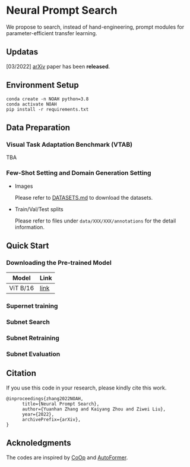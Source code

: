 # Neural Prompt Search

We propose to search, instead of hand-engineering, prompt modules for parameter-efficient transfer learning.

## Updatas
[03/2022] [arXiv](https://github.com/Davidzhangyuanhan/NOAH) paper has been **released**.

## Environment Setup
```
conda create -n NOAH python=3.8
conda activate NOAH
pip install -r requirements.txt
```

## Data Preparation

### Visual Task Adaptation Benchmark (VTAB)
TBA

### Few-Shot Setting and Domain Generation Setting

- Images

    Please refer to [DATASETS.md](https://github.com/KaiyangZhou/CoOp/blob/main/DATASETS.md) to download the datasets.

- Train/Val/Test splits

    Please refer to files under `data/XXX/XXX/annotations` for the detail information.


## Quick Start
### Downloading the Pre-trained Model
| Model | Link |
|-------|------|
|ViT B/16 | [link](https://storage.googleapis.com/vit_models/imagenet21k/ViT-B_16.npz)|

### Supernet training

### Subnet Search

### Subnet Retraining

### Subnet Evaluation

## Citation
If you use this code in your research, please kindly cite this work.
```
@inproceedings{zhang2022NOAH,
      title={Neural Prompt Search}, 
      author={Yuanhan Zhang and Kaiyang Zhou and Ziwei Liu},
      year={2022},
      archivePrefix={arXiv},
}
```

## Acknoledgments
The codes are inspired by [CoOp](https://github.com/KaiyangZhou/CoOp) and [AutoFormer](https://github.com/microsoft/Cream/tree/main/AutoFormer).

